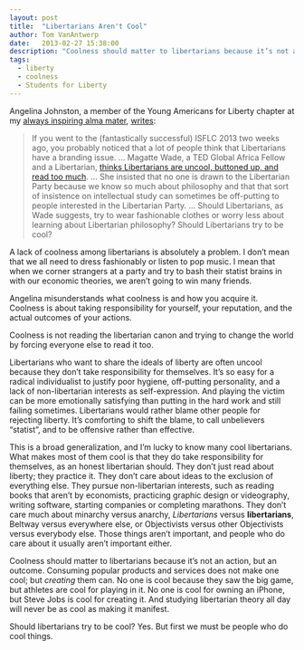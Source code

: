 ```yaml
---
layout: post
title:  "Libertarians Aren't Cool"
author: Tom VanAntwerp
date:   2013-02-27 15:38:00
description: "Coolness should matter to libertarians because it’s not an action, but an outcome. Consuming popular products and services does not make one cool; but creating them can. No one is cool because they saw the big game, but athletes are cool for playing in it. No one is cool for owning an iPhone, but Steve Jobs is cool for creating it. And studying libertarian theory all day will never be as cool as making it manifest."
tags:
  - liberty
  - coolness
  - Students for Liberty
---
```

Angelina Johnston, a member of the Young Americans for Liberty chapter at my [always inspiring alma mater](http://thefire.org/torch/#15477), [writes](http://unclibertarians.com/do-libertarians-have-a-branding-problem/):

> If you went to the (fantastically successful) ISFLC 2013 two weeks ago, you probably noticed that a lot of people think that Libertarians have a branding issue. … Magatte Wade, a TED Global Africa Fellow and a Libertarian, [thinks Libertarians are uncool, buttoned up, and read too much](http://studentsforliberty.org/uncategorized/magatte-wades-isflc-sunday-keynote-speak-from-the-heart/). … She insisted that no one is drawn to the Libertarian Party because we know so much about philosophy and that that sort of insistence on intellectual study can sometimes be off-putting to people interested in the Libertarian Party. … Should Libertarians, as Wade suggests, try to wear fashionable clothes or worry less about learning about Libertarian philosophy? Should Libertarians try to be cool?

A lack of coolness among libertarians is absolutely a problem. I don’t mean that we all need to dress fashionably or listen to pop music. I mean that when we corner strangers at a party and try to bash their statist brains in with our economic theories, we aren’t going to win many friends.

Angelina misunderstands what coolness is and how you acquire it. Coolness is about taking responsibility for yourself, your reputation, and the actual outcomes of your actions.

Coolness is not reading the libertarian canon and trying to change the world by forcing everyone else to read it too.

Libertarians who want to share the ideals of liberty are often uncool because they don’t take responsibility for themselves. It’s so easy for a radical individualist to justify poor hygiene, off-putting personality, and a lack of non-libertarian interests as self-expression. And playing the victim can be more emotionally satisfying than putting in the hard work and still failing sometimes. Libertarians would rather blame other people for rejecting liberty. It’s comforting to shift the blame, to call unbelievers “statist”, and to be offensive rather than effective.

This is a broad generalization, and I’m lucky to know many cool libertarians. What makes most of them cool is that they do take responsibility for themselves, as an honest libertarian should. They don’t just read about liberty; they practice it. They don’t care about ideas to the exclusion of everything else. They pursue non-libertarian interests, such as reading books that aren’t by economists, practicing graphic design or videography, writing software, starting companies or completing marathons. They don’t care much about minarchy versus anarchy, *Libertarians* versus **libertarians**, Beltway versus everywhere else, or Objectivists versus other Objectivists versus everybody else. Those things aren’t important, and people who do care about it usually aren’t important either.

Coolness should matter to libertarians because it’s not an action, but an outcome. Consuming popular products and services does not make one cool; but *creating* them can. No one is cool because they saw the big game, but athletes are cool for playing in it. No one is cool for owning an iPhone, but Steve Jobs is cool for creating it. And studying libertarian theory all day will never be as cool as making it manifest.

Should libertarians try to be cool? Yes. But first we must be people who do cool things.
